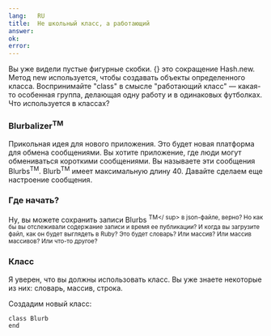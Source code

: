```yaml
---
lang:   RU
title:  Не школьный класс, а работающий
answer:
ok:
error:
---
```


Вы уже видели пустые фигурные скобки. {} это сокращение Hash.new. Метод new используется, чтобы создавать объекты
определенного класса. Воспринимайте "class" в смысле "работающий класс" &mdash; какая-то особенная группа,
делающая одну работу и в одинаковых футболках.
Что используется в классах?

### Blurbalizer<sup>TM</sup>
Прикольная идея для нового приложения. Это будет новая платформа для обмена сообщениями.
Вы хотите приложение, где люди могут обмениваться короткими сообщениями. Вы называете эти сообщения Blurbs<sup>TM</sup>.
Blurb<sup>TM</sup> имеет максимальную длину 40. Давайте сделаем еще настроение сообщения.

<!---Интернет действительно привел нас к тому, что даже в банкротстве люди отправляют улыбки, используя смайлики -->

### Где начать?
Ну, вы можете сохранить записи Blurbs <sup>TM</ sup> в json-файле, верно?
Но как бы вы отслеживали содержание записи и время ее публикации?
И когда вы загрузите файл, как он будет выглядеть в Ruby?
Это будет словарь? Или массив? Или массив массивов? Или что-то другое?

### Класс
Я уверен, что вы должны использовать класс. Вы уже знаете некоторые из них:
словарь, массив, строка.

Создадим новый класс:

    class Blurb
    end
